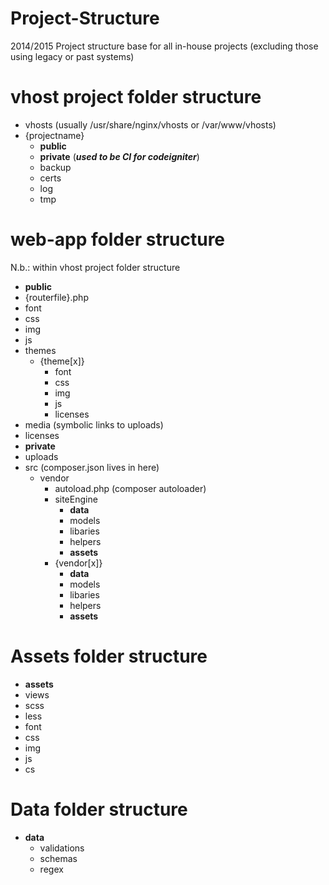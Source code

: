 Project-Structure
==================

2014/2015 Project structure base for all in-house projects (excluding those using legacy or past systems)

vhost project folder structure 
=============================== 

 * vhosts (usually /usr/share/nginx/vhosts or /var/www/vhosts)
  * {projectname}
    * **public** 
    * **private** (***used to be CI for codeigniter***)
    * backup 
    * certs 
    * log 
    * tmp 

web-app folder structure  
=========================
N.b.: within vhost project folder structure

 * **public** 
  * {routerfile}.php 
  * font 
  * css 
  * img 
  * js 
  * themes 
     * {theme[x]} 
         * font 
         * css 
         * img 
         * js
         * licenses
  * media (symbolic links to uploads) 
  * licenses 
 * **private** 
  * uploads 
  * src (composer.json lives in here)
     * vendor 
         * autoload.php (composer autoloader)
         * siteEngine 
             * **data** 
             * models
             * libaries
             * helpers
             * **assets** 
         * {vendor[x]} 
             * **data** 
             * models
             * libaries
             * helpers
             * **assets** 

Assets folder structure
========================
 * **assets** 
  * views 
  * scss 
  * less  
  * font  
  * css  
  * img  
  * js  
  * cs 

Data folder structure
======================
 * **data** 
	 * validations
	 * schemas 
	 * regex 

 
